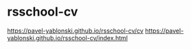 ﻿# rsschool-cv
https://pavel-yablonski.github.io/rsschool-cv/cv
https://pavel-yablonski.github.io/rsschool-cv/index.html
